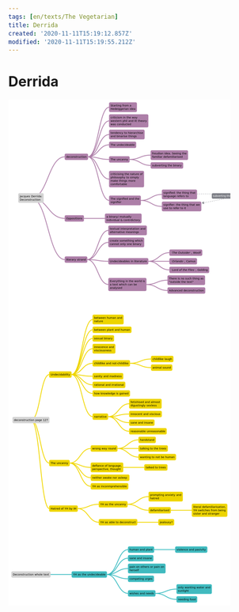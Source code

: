 ```yaml
---
tags: [en/texts/The Vegetarian]
title: Derrida
created: '2020-11-11T15:19:12.857Z'
modified: '2020-11-11T15:19:55.212Z'
---
```


# Derrida
![Deconstructionism in *The Vegetarian*](../maps/derrida.svg)
